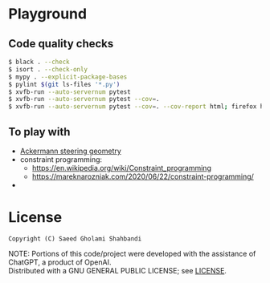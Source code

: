 # Playground


## Code quality checks
```bash
$ black . --check
$ isort . --check-only
$ mypy . --explicit-package-bases
$ pylint $(git ls-files '*.py')
$ xvfb-run --auto-servernum pytest
$ xvfb-run --auto-servernum pytest --cov=.
$ xvfb-run --auto-servernum pytest --cov=. --cov-report html; firefox htmlcov/index.html
```

## To play with
* [Ackermann steering geometry](https://en.m.wikipedia.org/wiki/Ackermann_steering_geometry)
* constraint programming:
  * https://en.wikipedia.org/wiki/Constraint_programming
  * https://mareknarozniak.com/2020/06/22/constraint-programming/
* 

# License
```
Copyright (C) Saeed Gholami Shahbandi
```

NOTE: Portions of this code/project were developed with the assistance of ChatGPT, a product of OpenAI.  
Distributed with a GNU GENERAL PUBLIC LICENSE; see [LICENSE](https://github.com/saeedghsh/playground/blob/master/LICENSE).

